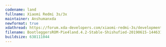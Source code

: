 ```yaml
---
codename: land
fullname: Xiaomi Redmi 3s/3x
maintainer: Anshumanxda
newformat: true
xdathread: https://forum.xda-developers.com/xiaomi-redmi-3s/development/rom-bootleggers-v4-0-t3909471
filename: BootleggersROM-Pie4land.4.2-Stable-Shishufied-20190615-144631.zip
buildsize: 638111044 
---
```

